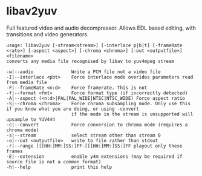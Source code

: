 libav2yuv
=========

Full featured video and audio decompressor.  Allows EDL based editing, with transitions and video generators.

    usage: libav2yuv [-stream<stream>] [-interlace p|b|t] [-frameRate <rate>] [-aspect <aspect>] [-chroma <chroma>] [-out <outputfile>] <filename>
    converts any media file recognised by libav to yuv4mpeg stream

    -w|--audio              Write a PCM file not a video file
    -I|--interlace <pbt>    Force interlace mode overides parameters read from media file
    -F|--frameRate <n:d>    Force framerate. This is not
    -f|--format <fmt>       Force format type (if incorrectly detected)
    -A|--aspect (<n:d>|PAL|PAL_WIDE|NTSC|NTSC_WIDE) Force aspect ratio
    -S|--chroma <chroma>    Force chroma subsampling mode. Only use this if you know what you are doing, or using -convert
                            if the mode in the stream is unsupported will upsample to YUV444
    -c|--convert            Force conversion to chroma mode (requires a chroma mode)
    -s|--stream             select stream other than stream 0
    -o|--out <outputfile>   write to file rather than stdout
    -r|--range [[[HH:]MM:]SS:]FF-[[[HH:]MM:]SS:]FF playout only these frames
    -E|--extension          enable y4m extensions (may be required if source file is not a common format)
    -h|--help               print this help
